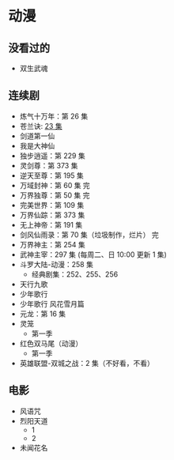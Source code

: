 # 动漫

## 没看过的

- 双生武魂

## 连续剧

- 炼气十万年：第 26 集
- 苍兰诀: [23 集](https://www.dmlaa.com/play/7579-1-23.html)
- 剑道第一仙
- 我是大神仙
- 独步逍遥：第 229 集
- 灵剑尊：第 373 集
- 逆天至尊：第 195 集
- 万域封神：第 60 集 完
- 万界独尊：第 50 集 完
- 完美世界：第 109 集
- 万界仙踪：第 373 集
- 无上神帝：第 191 集
- 剑风仙雨录：第 70 集（垃圾制作，烂片） 完
- 万界神主：第 254 集
- 武神主宰：297 集 (每周二、日 10:00 更新 1 集)
- 斗罗大陆-动漫：258 集
  - 经典剧集：252、255、256
- 天行九歌
- 少年歌行
- 少年歌行 风花雪月篇
- 元龙：第 16 集
- 灵笼
  - 第一季
- 红色双马尾（动漫）
  - 第一季  
- 英雄联盟-双城之战：2 集（不好看，不看）

## 电影

- 风语咒
- 烈阳天道
  - 1
  - 2
- 未闻花名
